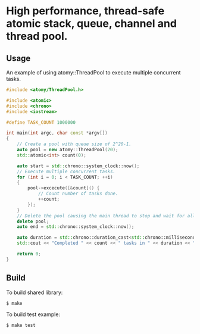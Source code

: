 # High performance, thread-safe atomic stack, queue, channel and thread pool.

## Usage

An example of using atomy::ThreadPool to execute multiple concurrent tasks.

```c++
#include <atomy/ThreadPool.h>

#include <atomic>
#include <chrono>
#include <iostream>

#define TASK_COUNT 1000000

int main(int argc, char const *argv[])
{
    // Create a pool with queue size of 2^20-1.
    auto pool = new atomy::ThreadPool(20);
    std::atomic<int> count(0);

    auto start = std::chrono::system_clock::now();
    // Execute multiple concurrent tasks.
    for (int i = 0; i < TASK_COUNT; ++i)
    {
        pool->excecute([&count]() {
            // Count number of tasks done.
            ++count;
        });
    }
    // Delete the pool causing the main thread to stop and wait for all tasks to be completed.
    delete pool;
    auto end = std::chrono::system_clock::now();

    auto duration = std::chrono::duration_cast<std::chrono::milliseconds>(end - start).count();
    std::cout << "Completed " << count << " tasks in " << duration << " ms." << std::endl;

    return 0;
}
```

## Build

To build shared library:

    $ make

To build test example:

    $ make test
